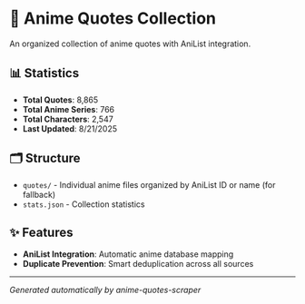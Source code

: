 # 🎌 Anime Quotes Collection

An organized collection of anime quotes with AniList integration.

## 📊 Statistics

- **Total Quotes**: 8,865
- **Total Anime Series**: 766
- **Total Characters**: 2,547
- **Last Updated**: 8/21/2025

## 🗂️ Structure

- `quotes/` - Individual anime files organized by AniList ID or name  (for fallback)
- `stats.json` - Collection statistics

## ✨ Features

- **AniList Integration**: Automatic anime database mapping
- **Duplicate Prevention**: Smart deduplication across all sources

---
*Generated automatically by anime-quotes-scraper*
